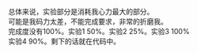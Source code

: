 总体来说，实验部分是消耗我心力最大的部分。\
可能是我码力太差，不能完成要求，非常的折磨我。\
完成度没有100%。实验1 50%。实验2 25%。实验3 100%\
实验4 90%。剩下的话就在代码中。